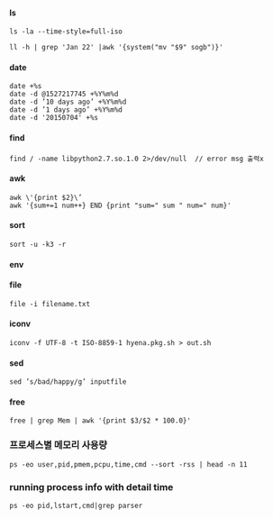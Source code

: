 #### ls
```ls -la --time-style=full-iso```

```ll -h | grep 'Jan 22' |awk '{system("mv "$9" sogb")}'```

#### date
```
date +%s
date -d @1527217745 +%Y%m%d
date -d ’10 days ago’ +%Y%m%d
date -d ’1 days ago’ +%Y%m%d
date -d '20150704' +%s
```

#### find
```find / -name libpython2.7.so.1.0 2>/dev/null  // error msg 출력x```

#### awk
```
awk \'{print $2}\’
awk '{sum+=1 num++} END {print "sum=" sum " num=" num}'
```

#### sort
```sort -u -k3 -r```

#### env

#### file
```file -i filename.txt```

#### iconv
```iconv -f UTF-8 -t ISO-8859-1 hyena.pkg.sh > out.sh```

#### sed
```sed ’s/bad/happy/g’ inputfile ```

#### free
```free | grep Mem | awk '{print $3/$2 * 100.0}'```

### 프로세스별 메모리 사용량 
```ps -eo user,pid,pmem,pcpu,time,cmd --sort -rss | head -n 11```

### running process info with detail time
```ps -eo pid,lstart,cmd|grep parser```
